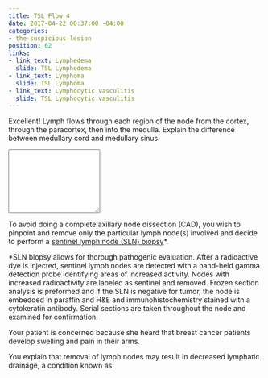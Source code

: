 ```yaml
---
title: TSL Flow 4
date: 2017-04-22 00:37:00 -04:00
categories:
- the-suspicious-lesion
position: 62
links:
- link_text: Lymphedema
  slide: TSL Lymphedema
- link_text: Lymphoma
  slide: TSL Lymphoma
- link_text: Lymphocytic vasculitis
  slide: TSL Lymphocytic vasculitis
---
```


Excellent! Lymph flows through each region of the node from the cortex, through the paracortex, then into the medulla. Explain the difference between medullary cord and medullary sinus.

<div class="form-group"><textarea class="form-control" rows="8"></textarea></div>

To avoid doing a complete axillary node dissection (CAD), you wish to pinpoint and remove only the particular lymph node(s) involved and decide to perform a [sentinel lymph node (SLN) biopsy](https://www.youtube.com/watch?v=StuUjtXj6u8)*.

*SLN biopsy allows for thorough pathogenic evaluation. After a radioactive dye is injected, sentinel lymph nodes are detected with a hand-held gamma detection probe identifying areas of increased activity. Nodes with increased radioactivity are labeled as sentinel and removed. Frozen section analysis is preformed and if the SLN is negative for tumor, the node is embedded in paraffin and H&E and immunohistochemistry stained with a cytokeratin antibody. Serial sections are taken throughout the node and examined for confirmation.

Your patient is concerned because she heard that breast cancer patients develop swelling and pain in their arms.

You explain that removal of lymph nodes may result in decreased lymphatic drainage, a condition known as: